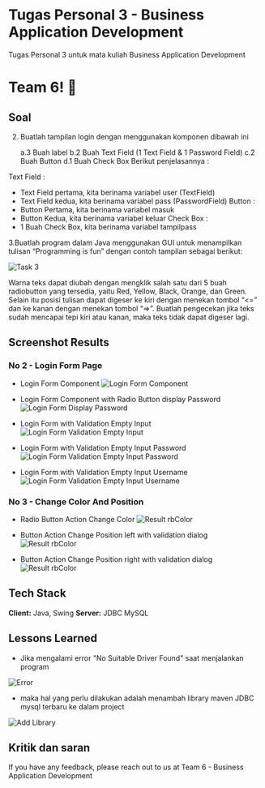 
# Tugas Personal 3 - Business Application Development

Tugas Personal 3 untuk mata kuliah Business Application Development


# Team 6! 👋


## Soal

2. Buatlah tampilan login dengan menggunakan komponen dibawah ini

    a.3 Buah label
    b.2 Buah Text Field (1 Text Field & 1 Password Field)
    c.2 Buah Button
    d.1 Buah Check Box
Berikut penjelasannya : 

 Text Field :
- Text Field pertama, kita berinama variabel user (TextField)
- Text Field kedua, kita berinama variabel pass (PasswordField)
Button :
- Button Pertama, kita berinama variabel masuk
- Button Kedua, kita berinama variabel keluar
Check Box :
- 1 Buah Check Box, kita berinama variabel tampilpass

3.Buatlah program dalam Java menggunakan GUI untuk menampilkan tulisan “Programming is fun” dengan contoh tampilan sebagai berikut: 

![Task 3](https://github.com/jamilmuh/TugasKelompok_3_TIM_6/blob/master/assets/task_3.png?raw=true)

Warna teks dapat diubah dengan mengklik salah satu dari 5 buah radiobutton yang tersedia, yaitu Red,	Yellow, Black, Orange, dan Green.
Selain itu posisi tulisan dapat digeser ke kiri dengan menekan tombol “<=” dan ke kanan dengan menekan tombol “=>”. Buatlah pengecekan jika teks sudah mencapai tepi kiri atau kanan, maka teks tidak dapat digeser lagi.


## Screenshot Results

### No 2 - Login Form Page
- Login Form Component
![Login Form Component](https://github.com/jamilmuh/TugasKelompok_3_TIM_6/blob/master/assets/result_2_2.png?raw=true)

- Login Form Component with Radio Button display Password
![Login Form Display Password](https://github.com/jamilmuh/TugasKelompok_3_TIM_6/blob/master/assets/result_2_1.png?raw=true)

- Login Form with Validation Empty Input
![Login Form Validation Empty Input](https://github.com/jamilmuh/TugasKelompok_3_TIM_6/blob/master/assets/result_2_3.png?raw=true)

- Login Form with Validation Empty Input Password
![Login Form Validation Empty Input Password](https://github.com/jamilmuh/TugasKelompok_3_TIM_6/blob/master/assets/result_2_5.png?raw=true)

- Login Form with Validation Empty Input Username
![Login Form Validation Empty Input Username](https://github.com/jamilmuh/TugasKelompok_3_TIM_6/blob/master/assets/result_2_4.png?raw=true)

### No 3 - Change Color And Position
- Radio Button Action Change Color
![Result rbColor](https://github.com/jamilmuh/TugasKelompok_3_TIM_6/blob/master/assets/result_3_1.png?raw=true)

- Button Action Change Position left with validation dialog
![Result rbColor](https://github.com/jamilmuh/TugasKelompok_3_TIM_6/blob/master/assets/result_3_2.png?raw=true)

- Button Action Change Position right with validation dialog
![Result rbColor](https://github.com/jamilmuh/TugasKelompok_3_TIM_6/blob/master/assets/result_3_3.png?raw=true)
## Tech Stack

**Client:** Java, Swing
**Server:** JDBC MySQL


## Lessons Learned

- Jika mengalami error "No Suitable Driver Found" saat menjalankan program

![Error](https://raw.githubusercontent.com/jamilmuh/TugasPersonal_2_BAD/master/assets/error_jdbc.png)

- maka hal yang perlu dilakukan adalah menambah library maven JDBC mysql terbaru ke dalam project

![Add Library](https://raw.githubusercontent.com/jamilmuh/TugasPersonal_2_BAD/master/assets/add_library.png)


## Kritik dan saran

If you have any feedback, please reach out to us at Team 6 - Business Application Development

